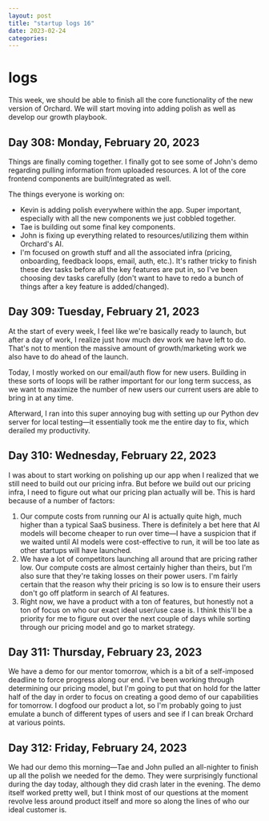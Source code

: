 ```yaml
---
layout: post
title: "startup logs 16"
date: 2023-02-24
categories:
---
```

# logs

This week, we should be able to finish all the core functionality of the new version of Orchard. We will start moving into adding polish as well as develop our growth playbook.

## Day 308: Monday, February 20, 2023

Things are finally coming together. I finally got to see some of John's demo regarding pulling information from uploaded resources. A lot of the core frontend components are built/integrated as well.

The things everyone is working on:

* Kevin is adding polish everywhere within the app. Super important, especially with all the new components we just cobbled together.
* Tae is building out some final key components.
* John is fixing up everything related to resources/utilizing them within Orchard's AI.
* I'm focused on growth stuff and all the associated infra (pricing, onboarding, feedback loops, email, auth, etc.). It's rather tricky to finish these dev tasks before all the key features are put in, so I've been choosing dev tasks carefully (don't want to have to redo a bunch of things after a key feature is added/changed). 

## Day 309: Tuesday, February 21, 2023

At the start of every week, I feel like we're basically ready to launch, but after a day of work, I realize just how much dev work we have left to do. That's not to mention the massive amount of growth/marketing work we also have to do ahead of the launch.

Today, I mostly worked on our email/auth flow for new users. Building in these sorts of loops will be rather important for our long term success, as we want to maximize the number of new users our current users are able to bring in at any time.

Afterward, I ran into this super annoying bug with setting up our Python dev server for local testing—it essentially took me the entire day to fix, which derailed my productivity. 

## Day 310: Wednesday, February 22, 2023

I was about to start working on polishing up our app when I realized that we still need to build out our pricing infra. But before we build out our pricing infra, I need to figure out what our pricing plan actually will be. This is hard because of a number of factors:

1. Our compute costs from running our AI is actually quite high, much higher than a typical SaaS business. There is definitely a bet here that AI models will become cheaper to run over time—I have a suspicion that if we waited until AI models were cost-effective to run, it will be too late as other startups will have launched.
2. We have a lot of competitors launching all around that are pricing rather low. Our compute costs are almost certainly higher than theirs, but I'm also sure that they're taking losses on their power users. I'm fairly certain that the reason why their pricing is so low is to ensure their users don't go off platform in search of AI features.
3. Right now, we have a product with a ton of features, but honestly not a ton of focus on who our exact ideal user/use case is. I think this'll be a priority for me to figure out over the next couple of days while sorting through our pricing model and go to market strategy.

## Day 311: Thursday, February 23, 2023

We have a demo for our mentor tomorrow, which is a bit of a self-imposed deadline to force progress along our end. I've been working through determining our pricing model, but I'm going to put that on hold for the latter half of the day in order to focus on creating a good demo of our capabilities for tomorrow. I dogfood our product a lot, so I'm probably going to just emulate a bunch of different types of users and see if I can break Orchard at various points. 

## Day 312: Friday, February 24, 2023

We had our demo this morning—Tae and John pulled an all-nighter to finish up all the polish we needed for the demo. They were surprisingly functional during the day today, although they did crash later in the evening. The demo itself worked pretty well, but I think most of our questions at the moment revolve less around product itself and more so along the lines of who our ideal customer is. 